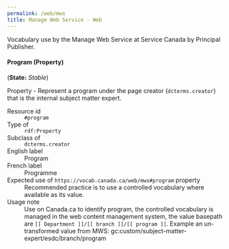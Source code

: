 ```yaml
---
permalink: /web/mws
title: Manage Web Service - Web
---
```


<div prefix="vann: http://purl.org/vocab/vann/">

Vocabulary use by the Manage Web Service at Service Canada by Principal Publisher.


<section id="program" resource="#program" typeof="rdf:Property">
  <h4>Program (Property)</h4>
  <p>(<strong>State:</strong> <em>Stable</em>)</p>
  <p>Property - Represent a program under the page creator (<code>dcterms.creator</code>) that is the internal subject matter expert.</p>
  <dl>
	<dt>Resource id</dt>
	<dd><code>#program</code></dd>
	<dt>Type of</dt>
	<dd><code>rdf:Property</code></dd>
	<dt>Subclass of</dt>
	<dd>
		<code>dcterms.creator</code>
		<meta property="rdfs:subPropertyOf" value="dcterms.creator" />
	</dd>
	<dt>English label</dt>
	<dd property="rdfs:label">Program</dd>
	<dt>French label</dt>
	<dd property="rdfs:label" lang="fr">Programme</dd>
	<dt>Expected use of <code>https://vocab.canada.ca/web/mws#program</code> property</dt>
	<dd>Recommended practice is to use a controlled vocabulary where available as its value.</dd>  
	<dt>Usage note</dt>
	<dd property="vann:usageNote">Use on Canada.ca to identify program, the controlled vocabulary is managed in the web content management system, the value basepath are <code>[[ Department ]]/[[ branch ]]/[[ program ]]</code>. Example an un-transformed value from MWS: gc:custom/subject-matter-expert/esdc/branch/program </dd>
  </dl>
</section>

</div>
